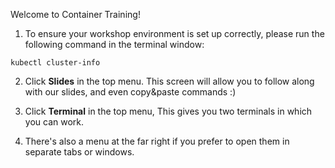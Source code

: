 Welcome to Container Training!

1. To ensure your workshop environment is set up correctly, please run the following command in the terminal window:

  ```execute
  kubectl cluster-info
  ```

2. Click **Slides** in the top menu. This screen will allow you to follow along with our slides, and even copy&paste commands :)

3. Click **Terminal** in the top menu, This gives you two terminals in which you can work.

4. There's also a menu at the far right if you prefer to open them in separate tabs or windows.

